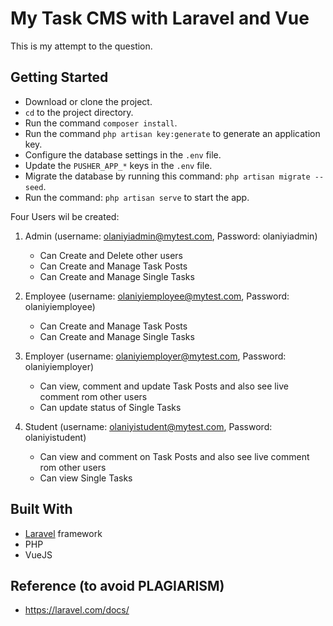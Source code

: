 # My Task CMS with Laravel and Vue

This is my attempt to the question.


## Getting Started

-   Download or clone the project.
-   `cd` to the project directory.
-   Run the command `composer install`.
-   Run the command `php artisan key:generate` to generate an application key.
-   Configure the database settings in the `.env` file.
-   Update the `PUSHER_APP_*` keys in the `.env` file.
-   Migrate the database by running this command: `php artisan migrate --seed`.
-   Run the command: `php artisan serve` to start the app.


Four Users wil be created:

1. Admin (username: olaniyiadmin@mytest.com, Password: olaniyiadmin)
    - Can Create and Delete other users
    - Can Create and Manage Task Posts
    - Can Create and Manage Single Tasks
    
2.  Employee (username: olaniyiemployee@mytest.com, Password: olaniyiemployee)
     - Can Create and Manage Task Posts
     - Can Create and Manage Single Tasks
 
3.  Employer (username: olaniyiemployer@mytest.com, Password: olaniyiemployer)
     - Can view, comment and update Task Posts and also see live comment rom other users
     - Can update status of Single Tasks
     
4.  Student (username: olaniyistudent@mytest.com, Password: olaniyistudent)
     - Can view and comment on Task Posts and also see live comment rom other users
     - Can view Single Tasks


## Built With

-   [Laravel](https://laravel.com) framework
-   PHP
-   VueJS

## Reference (to avoid PLAGIARISM)

-   https://laravel.com/docs/


